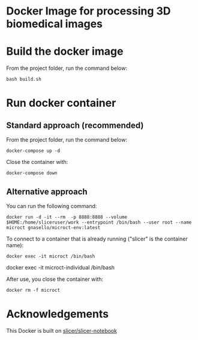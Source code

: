 # Docker Image for processing 3D biomedical images

# Build the docker image

From the project folder, run the command below:

```bash build.sh```

# Run docker container

## Standard approach (recommended)

From the project folder, run the command below:

```docker-compose up -d```

Close the container with:

```docker-compose down```

## Alternative approach

You can run the following command:

```docker run -d -it --rm  -p 8888:8888 --volume $HOME:/home/sliceruser/work --entrypoint /bin/bash --user root --name microct gnasello/microct-env:latest```

To connect to a container that is already running ("slicer" is the container name):

```docker exec -it microct /bin/bash```

docker exec -it microct-individual /bin/bash

After use, you close the container with:

```docker rm -f microct```

# Acknowledgements

This Docker is built on [slicer/slicer-notebook](https://hub.docker.com/r/slicer/slicer-notebook)